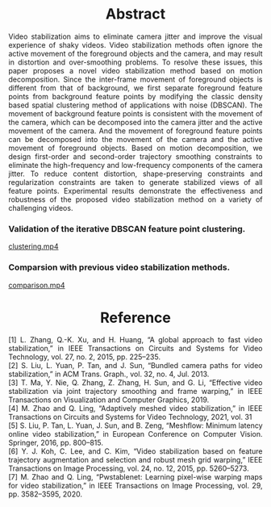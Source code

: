 <h1 align="center">Abstract</h1>

<div align="justify"> Video stabilization aims to eliminate  camera jitter and improve the visual experience of shaky videos. Video stabilization methods often ignore the active movement of the foreground objects and the camera, and may result in distortion and over-smoothing problems. To resolve these issues, this paper proposes a novel video stabilization method based on motion decomposition. Since the inter-frame movement of foreground objects is different from that of background, we first separate foreground feature points from background feature points by modifying the classic density based spatial clustering method of applications with noise (DBSCAN). The movement of background feature points is consistent with the movement of the camera, which can be decomposed into the camera jitter and the active movement of the camera. And the movement of foreground feature points can be decomposed into the movement of the camera and the active movement of foreground objects. Based on motion decomposition, we design first-order and second-order trajectory smoothing constraints to eliminate the high-frequency and low-frequency components of the camera jitter. To reduce content distortion, shape-preserving constraints and regularization constraints are taken to generate stabilized views of all feature points. Experimental results demonstrate the effectiveness and robustness of the proposed video stabilization method on a variety of challenging videos.</div>

<h3>Validation of the iterative DBSCAN feature point clustering.</h3>
<a href="https://media.githubusercontent.com/media/ustcwangjian/Robust-Video-Stabilization-based-on-Motion-Decomposition/gh-pages/clustering.mp4">clustering.mp4</a>

<h3>Comparsion with previous video stabilization methods.</h3>
<a href="https://media.githubusercontent.com/media/ustcwangjian/Robust-Video-Stabilization-based-on-Motion-Decomposition/gh-pages/comparison.mp4">comparison.mp4</a>

<h1 align="center">Reference</h1>
<div align="justify">[1] L. Zhang, Q.-K. Xu, and H. Huang, “A global approach to fast video stabilization,” in IEEE Transactions on Circuits and Systems for Video Technology, vol. 27, no. 2, 2015, pp. 225–235.</div>
<div align="justify">[2] S. Liu, L. Yuan, P. Tan, and J. Sun, “Bundled camera paths for video stabilization,” in ACM Trans. Graph., vol. 32, no. 4, Jul. 2013.</div> 
<div align="justify">[3] T. Ma, Y. Nie, Q. Zhang, Z. Zhang, H. Sun, and G. Li, “Effective video stabilization via joint trajectory smoothing and frame warping,” in IEEE Transactions on Visualization and Computer Graphics, 2019.</div>       
<div align="justify">[4] M. Zhao and Q. Ling, “Adaptively meshed video stabilization,” in IEEE Transactions on Circuits and Systems for Video Technology, 2021, vol. 31 </div>   
<div align="justify">[5] S. Liu, P. Tan, L. Yuan, J. Sun, and B. Zeng, “Meshflow: Minimum latency online video stabilization,” in European Conference on Computer Vision. Springer, 2016, pp. 800–815.</div>
<div align="justify">[6] Y. J. Koh, C. Lee, and C. Kim, “Video stabilization based on feature trajectory augmentation and selection and robust mesh grid warping,” IEEE Transactions on Image Processing, vol. 24, no. 12, 2015, pp. 5260–5273.</div>
<div align="justify">[7] M. Zhao and Q. Ling, “Pwstablenet: Learning pixel-wise warping maps for video stabilization,” in IEEE Transactions on Image Processing, vol. 29, pp. 3582–3595, 2020. </div> 
